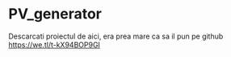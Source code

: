 # PV_generator
Descarcati proiectul de aici, era prea mare ca sa il pun pe github
https://we.tl/t-kX94BOP9GI
